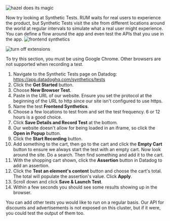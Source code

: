 
![hazel does its magic](/images/dd-hazel-does-its-magic.png)

Now try looking at Synthetic Tests. RUM waits for real users to experience the product, but Synthetic Tests visit the site from different locations  around the world at regular intervals to simulate what a real user might experience.  You can define a flow around the app and even test the APIs that you use in the app. 
![frontend synthetics](/images/dd-frontend-synthetics.png)

![turn off extensions](/images/dd-turn-off-extensions.png)

To try this section, you must be using Google Chrome. Other browsers are not supported when recording a test.

1.  Navigate to the Synthetic Tests page on Datadog: https://app.datadoghq.com/synthetics/tests
2.  Click the **Get Started** button.
3.  Choose **New Browser Test**.
4.  Paste in the URL of our website. Ensure you set the protocol at the beginning of the URL to http since our site isn't configured to use https.
5.  Name the test **Frontend Synthetics**.
6.  Choose a few locations to test from and set the test frequency. 6 or 12 hours is a good choice. 
7.  Click **Save Details and Record Test** at the bottom.
8.  Our website doesn't allow for being loaded in an iframe, so click the **Open in Popup** button.
9.  Click the **Start Recording** button.
10. Add something to the cart, then go to the cart and click the **Empty Cart** button to ensure we always start the test with an empty cart. Now look around the site. Do a search. Then find something and add it to the cart. 
11. With the shopping cart shown, click the **Assertion** button in Datadog to add an assertion. 
12. Click the **Test an element's content** button and choose the cart's total. The total will populate the assertion's value. Click **Apply**.
13. Scroll down and click **Save & Launch Test**.
14. Within a few seconds you should see some results showing up in the browser. 

You can add other tests you would like to run on a regular basis. Our API for discounts and advertisements is not exposed on this cluster, but if it were, you could test the output of them too. 